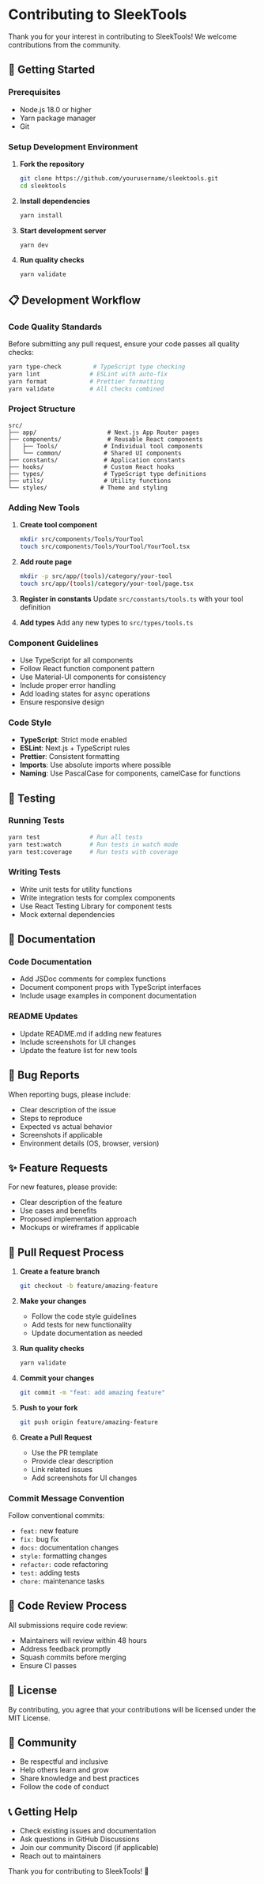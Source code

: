 # Contributing to SleekTools

Thank you for your interest in contributing to SleekTools! We welcome contributions from the community.

## 🚀 Getting Started

### Prerequisites

- Node.js 18.0 or higher
- Yarn package manager
- Git

### Setup Development Environment

1. **Fork the repository**

   ```bash
   git clone https://github.com/yourusername/sleektools.git
   cd sleektools
   ```

2. **Install dependencies**

   ```bash
   yarn install
   ```

3. **Start development server**

   ```bash
   yarn dev
   ```

4. **Run quality checks**
   ```bash
   yarn validate
   ```

## 📋 Development Workflow

### Code Quality Standards

Before submitting any pull request, ensure your code passes all quality checks:

```bash
yarn type-check         # TypeScript type checking
yarn lint              # ESLint with auto-fix
yarn format            # Prettier formatting
yarn validate          # All checks combined
```

### Project Structure

```
src/
├── app/                    # Next.js App Router pages
├── components/             # Reusable React components
│   ├── Tools/             # Individual tool components
│   └── common/            # Shared UI components
├── constants/             # Application constants
├── hooks/                 # Custom React hooks
├── types/                 # TypeScript type definitions
├── utils/                 # Utility functions
└── styles/               # Theme and styling
```

### Adding New Tools

1. **Create tool component**

   ```bash
   mkdir src/components/Tools/YourTool
   touch src/components/Tools/YourTool/YourTool.tsx
   ```

2. **Add route page**

   ```bash
   mkdir -p src/app/(tools)/category/your-tool
   touch src/app/(tools)/category/your-tool/page.tsx
   ```

3. **Register in constants**
   Update `src/constants/tools.ts` with your tool definition

4. **Add types**
   Add any new types to `src/types/tools.ts`

### Component Guidelines

- Use TypeScript for all components
- Follow React function component pattern
- Use Material-UI components for consistency
- Include proper error handling
- Add loading states for async operations
- Ensure responsive design

### Code Style

- **TypeScript**: Strict mode enabled
- **ESLint**: Next.js + TypeScript rules
- **Prettier**: Consistent formatting
- **Imports**: Use absolute imports where possible
- **Naming**: Use PascalCase for components, camelCase for functions

## 🧪 Testing

### Running Tests

```bash
yarn test              # Run all tests
yarn test:watch        # Run tests in watch mode
yarn test:coverage     # Run tests with coverage
```

### Writing Tests

- Write unit tests for utility functions
- Write integration tests for complex components
- Use React Testing Library for component tests
- Mock external dependencies

## 📝 Documentation

### Code Documentation

- Add JSDoc comments for complex functions
- Document component props with TypeScript interfaces
- Include usage examples in component documentation

### README Updates

- Update README.md if adding new features
- Include screenshots for UI changes
- Update the feature list for new tools

## 🐛 Bug Reports

When reporting bugs, please include:

- Clear description of the issue
- Steps to reproduce
- Expected vs actual behavior
- Screenshots if applicable
- Environment details (OS, browser, version)

## ✨ Feature Requests

For new features, please provide:

- Clear description of the feature
- Use cases and benefits
- Proposed implementation approach
- Mockups or wireframes if applicable

## 🔄 Pull Request Process

1. **Create a feature branch**

   ```bash
   git checkout -b feature/amazing-feature
   ```

2. **Make your changes**
   - Follow the code style guidelines
   - Add tests for new functionality
   - Update documentation as needed

3. **Run quality checks**

   ```bash
   yarn validate
   ```

4. **Commit your changes**

   ```bash
   git commit -m "feat: add amazing feature"
   ```

5. **Push to your fork**

   ```bash
   git push origin feature/amazing-feature
   ```

6. **Create a Pull Request**
   - Use the PR template
   - Provide clear description
   - Link related issues
   - Add screenshots for UI changes

### Commit Message Convention

Follow conventional commits:

- `feat:` new feature
- `fix:` bug fix
- `docs:` documentation changes
- `style:` formatting changes
- `refactor:` code refactoring
- `test:` adding tests
- `chore:` maintenance tasks

## 🎯 Code Review Process

All submissions require code review:

- Maintainers will review within 48 hours
- Address feedback promptly
- Squash commits before merging
- Ensure CI passes

## 📜 License

By contributing, you agree that your contributions will be licensed under the MIT License.

## 🤝 Community

- Be respectful and inclusive
- Help others learn and grow
- Share knowledge and best practices
- Follow the code of conduct

## 📞 Getting Help

- Check existing issues and documentation
- Ask questions in GitHub Discussions
- Join our community Discord (if applicable)
- Reach out to maintainers

Thank you for contributing to SleekTools! 🎉
